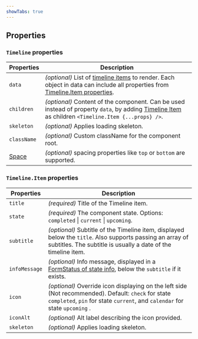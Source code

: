 ```yaml
---
showTabs: true
---
```


## Properties

### `Timeline` properties

| Properties                                  | Description                                                                                                                                                                                                                                                    |
| ------------------------------------------- | -------------------------------------------------------------------------------------------------------------------------------------------------------------------------------------------------------------------------------------------------------------- |
| `data`                                      | _(optional)_ List of [timeline items](/uilib/components/timeline/properties#timelineitem-properties) to render. Each object in data can include all properties from [Timeline.Item properties](/uilib/components/timeline/properties#timelineitem-properties). |
| `children`                                  | _(optional)_ Content of the component. Can be used instead of property `data`, by adding [Timeline Item](/uilib/components/timeline/properties#timelineitem-properties) as children `<Timeline.Item {...props} />`.                                            |
| `skeleton`                                  | _(optional)_ Applies loading skeleton.                                                                                                                                                                                                                         |
| `className`                                 | _(optional)_ Custom className for the component root.                                                                                                                                                                                                          |
| [Space](/uilib/components/space/properties) | _(optional)_ spacing properties like `top` or `bottom` are supported.                                                                                                                                                                                          |

### `Timeline.Item` properties

| Properties    | Description                                                                                                                                                                        |
| ------------- | ---------------------------------------------------------------------------------------------------------------------------------------------------------------------------------- |
| `title`       | _(required)_ Title of the Timeline item.                                                                                                                                           |
| `state`       | _(required)_ The component state. Options: `completed` \| `current` \| `upcoming`.                                                                                                 |
| `subtitle`    | _(optional)_ Subtitle of the Timeline item, displayed below the `title`. Also supports passing an array of subtitles. The subtitle is usually a date of the timeline item.         |
| `infoMessage` | _(optional)_ Info message, displayed in a [FormStatus of state info](/uilib/components/form-status#formstatus-displaying-info-status), below the `subtitle` if it exists.          |
| `icon`        | _(optional)_ Override icon displaying on the left side (Not recommended). Default: `check` for state `completed`, `pin` for state `current`, and `calendar` for state `upcoming` . |
| `iconAlt`     | _(optional)_ Alt label describing the icon provided.                                                                                                                               |
| `skeleton`    | _(optional)_ Applies loading skeleton.                                                                                                                                             |

